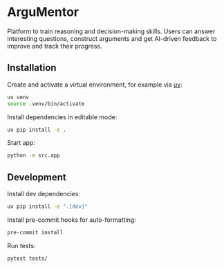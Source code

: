 # ArguMentor

<!-- <p align="center">
    <img width="400" height="400" src="demo.gif" alt="Demo">
</p> -->

Platform to train reasoning and decision-making skills. Users can answer interesting questions, construct arguments and get AI-driven feedback to improve and track their progress.

## Installation

Create and activate a virtual environment, for example via [uv](https://docs.astral.sh/uv/getting-started/installation/):

```sh
uv venv
source .venv/bin/activate
```

Install dependencies in editable mode:

```sh
uv pip install -e .
```

Start app:

```sh
python -m src.app
```

## Development

Install dev dependencies:

```sh
uv pip install -e ".[dev]"
```

Install pre-commit hooks for auto-formatting:

```sh
pre-commit install
```

Run tests:

```sh
pytest tests/
```
